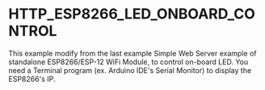 # HTTP_ESP8266_LED_ONBOARD_CONTROL

This example modify from the last example Simple Web Server example of standalone ESP8266/ESP-12 WiFi Module, to control on-board LED. You need a Terminal program (ex. Arduino IDE's Serial Monitor) to display the ESP8266's IP.
